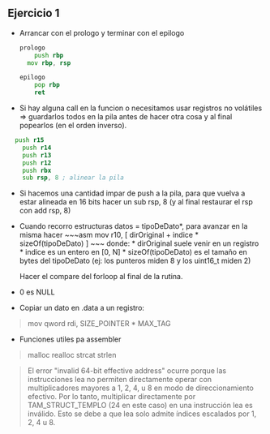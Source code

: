 ## Ejercicio 1

* Arrancar con el prologo y terminar con el epilogo
  ~~~asm
  prologo
      push rbp
	mov rbp, rsp

  epilogo
      pop rbp
      ret
  ~~~

* Si hay alguna call en la funcion o necesitamos usar registros no volátiles => guardarlos todos en la pila antes de hacer otra cosa
  y al final popearlos (en el orden inverso).
~~~asm
  push r15
	push r14
	push r13
	push r12
	push rbx 
	sub rsp, 8 ; alinear la pila
~~~

* Si hacemos una cantidad impar de push a la pila, para que vuelva a estar alineada en 16 bits hacer un sub rsp, 8 (y al final restaurar el rsp con add rsp, 8)

* Cuando recorro estructuras datos = tipoDeDato*, para avanzar en la misma hacer
      ~~~asm
      mov r10, [ dirOriginal + indice * sizeOf(tipoDeDato) ]
      ~~~
      donde:
      * dirOriginal suele venir en un registro
      * indice es un entero en [0, N]
      * sizeOf(tipoDeDato) es el tamaño en bytes del tipoDeDato (ej: los punteros miden 8 y los uint16_t miden 2)
   
   Hacer el compare del forloop al final de la rutina.

* 0 es NULL

* Copiar un dato en .data a un registro:
> mov qword rdi, SIZE_POINTER * MAX_TAG

* Funciones utiles pa assembler
> malloc
> realloc
> strcat
> strlen

> El error "invalid 64-bit effective address" ocurre porque las instrucciones lea no permiten directamente operar con multiplicadores mayores a 1, 2, 4, u 8 en modo de direccionamiento efectivo. Por lo tanto, multiplicar directamente por TAM_STRUCT_TEMPLO (24 en este caso) en una instrucción lea es inválido. Esto se debe a que lea solo admite índices escalados por 1, 2, 4 u 8.